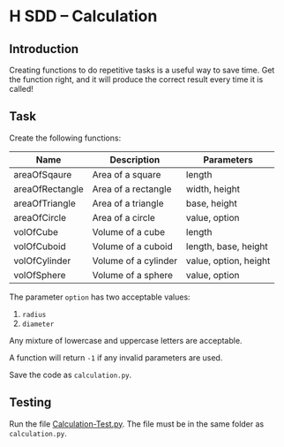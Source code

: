# H SDD – Calculation


## Introduction

Creating functions to do repetitive tasks is a useful way to save time.  Get the function right, and it will produce the correct result every time it is called!


## Task

Create the following functions:

| Name            | Description          | Parameters |
| ----            | -----------          | ---------- |
| areaOfSqaure    | Area of a square     | length |
| areaOfRectangle | Area of a rectangle  | width, height |
| areaOfTriangle  | Area of a triangle   | base, height |
| areaOfCircle    | Area of a circle     | value, option |
| volOfCube       | Volume of a cube     | length |
| volOfCuboid     | Volume of a cuboid   | length, base, height |
| volOfCylinder   | Volume of a cylinder | value, option, height |
| volOfSphere     | Volume of a sphere   | value, option |

The parameter `option` has two acceptable values:

1. `radius`
2. `diameter`

Any mixture of lowercase and uppercase letters are acceptable.

A function will return `-1` if any invalid parameters are used.

Save the code as `calculation.py`.


## Testing

Run the file [Calculation-Test.py](Calculation-Test.py "Download file"). The file must be in the same folder as `calculation.py`.
